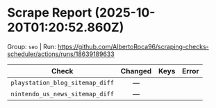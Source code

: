 # Scrape Report (2025-10-20T01:20:52.860Z)

Group: `seo`  |  Run: https://github.com/AlbertoRoca96/scraping-checks-scheduler/actions/runs/18639189633

| Check | Changed | Keys | Error |
|---|:---:|:--|:--|
| `playstation_blog_sitemap_diff` | — |  |  |
| `nintendo_us_news_sitemap_diff` | — |  |  |

